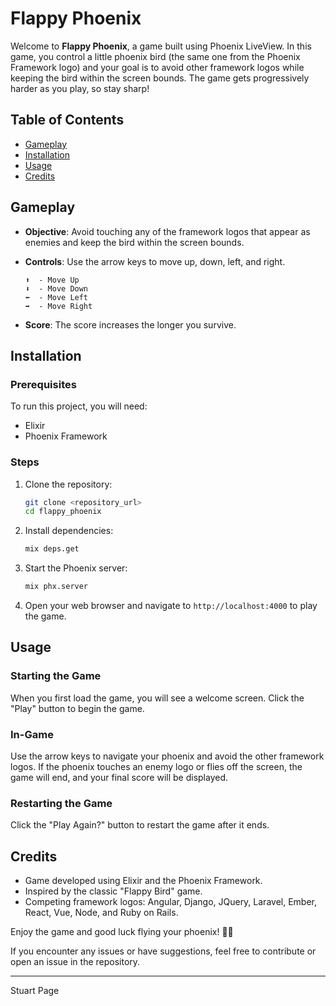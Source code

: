 # Flappy Phoenix

Welcome to **Flappy Phoenix**, a game built using Phoenix LiveView. In this game, you control a little phoenix bird (the same one from the Phoenix Framework logo) and your goal is to avoid other framework logos while keeping the bird within the screen bounds. The game gets progressively harder as you play, so stay sharp!

## Table of Contents

- [Gameplay](#gameplay)
- [Installation](#installation)
- [Usage](#usage)
- [Credits](#credits)

## Gameplay

- **Objective**: Avoid touching any of the framework logos that appear as enemies and keep the bird within the screen bounds.
- **Controls**: Use the arrow keys to move up, down, left, and right.

  ```
  ⬆️  - Move Up
  ⬇️  - Move Down
  ⬅️  - Move Left
  ➡️  - Move Right
  ```

- **Score**: The score increases the longer you survive.

## Installation

### Prerequisites

To run this project, you will need:

- Elixir
- Phoenix Framework

### Steps

1. Clone the repository:
   ```bash
   git clone <repository_url>
   cd flappy_phoenix
   ```

2. Install dependencies:
   ```bash
   mix deps.get
   ```

3. Start the Phoenix server:
   ```bash
   mix phx.server
   ```

4. Open your web browser and navigate to `http://localhost:4000` to play the game.

## Usage

### Starting the Game

When you first load the game, you will see a welcome screen. Click the "Play" button to begin the game.

### In-Game

Use the arrow keys to navigate your phoenix and avoid the other framework logos. If the phoenix touches an enemy logo or flies off the screen, the game will end, and your final score will be displayed.

### Restarting the Game

Click the "Play Again?" button to restart the game after it ends.

## Credits

- Game developed using Elixir and the Phoenix Framework.
- Inspired by the classic "Flappy Bird" game.
- Competing framework logos: Angular, Django, JQuery, Laravel, Ember, React, Vue, Node, and Ruby on Rails.

Enjoy the game and good luck flying your phoenix! 🐦‍🔥

If you encounter any issues or have suggestions, feel free to contribute or open an issue in the repository.

---

Stuart Page
